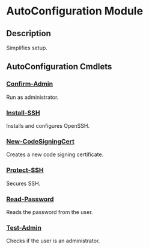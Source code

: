 # AutoConfiguration Module

## Description
Simplifies setup.

[\\]: # (END DESCRIPTION)

## AutoConfiguration Cmdlets

### [Confirm-Admin](Confirm-Admin.md)
Run as administrator.

### [Install-SSH](Install-SSH.md)
Installs and configures OpenSSH.

### [New-CodeSigningCert](New-CodeSigningCert.md)
Creates a new code signing certificate.

### [Protect-SSH](Protect-SSH.md)
Secures SSH.

### [Read-Password](Read-Password.md)
Reads the password from the user.

### [Test-Admin](Test-Admin.md)
Checks if the user is an administrator.

[\\]: # (END CMDLETS)

[\\]: # (Generated by PSDocsGenerator)
[\\]: # (https://github.com/akotu235/PSDocsGenerator)
